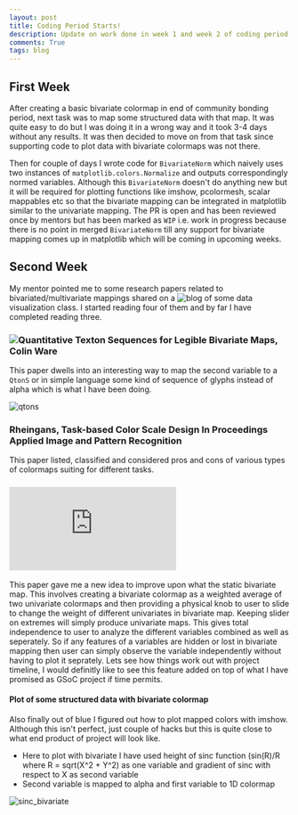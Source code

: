 ```yaml
---
layout: post
title: Coding Period Starts!
description: Update on work done in week 1 and week 2 of coding period
comments: True
tags: blog
---
```


## First Week

After creating a basic bivariate colormap in end of community bonding period, next 
task was to map some structured data with that map. It was quite easy to do but I
was doing it in a wrong way and it took 3-4 days without any results. It was then
decided to move on from that task since supporting code to plot data with bivariate
colormaps was not there.

Then for couple of days I wrote code for  `BivariateNorm` which naively uses two
instances of `matplotlib.colors.Normalize` and outputs correspondingly normed variables.
Although this `BivariateNorm` doesn't do anything new but it will be required for
plotting functions like imshow, pcolormesh, scalar mappables etc so that the bivariate
mapping can be integrated in matplotlib similar to the univariate mapping. The PR is
open and has been reviewed once by mentors but has been marked as `WIP` i.e. work in
progress because there is no point in merged `BivariateNorm` till any support for
bivariate mapping comes up in matplotlib which will be coming in upcoming weeks.


## Second Week

My mentor pointed me to some research papers related to bivariated/multivariate mappings
shared on a ![blog](http://graphics.cs.wisc.edu/WP/vis10/archives/998-reading-9-bi-variate-color-mappings) 
of some data visualization class. I started reading four of them and by far I have completed
reading three.

### ![Quantitative Texton Sequences for Legible Bivariate Maps, Colin Ware](http://ieeexplore.ieee.org/document/5290769/?tp=&arnumber=5290769)
This paper dwells into an interesting way to map the second variable to a `QtonS` or
in simple language some kind of sequence of glyphs instead of alpha which is what I have been doing.

![qtons](https://www.computer.org/cms/Computer.org/dl/trans/tg/2009/06/figures/ttg20090615232c.gif)

### Rheingans, Task-based Color Scale Design In Proceedings Applied Image and Pattern Recognition
This paper listed, classified and considered pros and cons of various types of colormaps
suiting for different tasks.

### ![Daniel A. Keim, “Designing Pixel-Oriented Visualization Techniques: Theory and Applications](http://fusion.cs.uni-magdeburg.de/pubs/TVCG00.pdf)
This paper gave me a new idea to improve upon what the static bivariate map. This involves
creating a bivariate colormap as a weighted average of two univariate colormaps and then
providing a physical knob to user to slide to change the weight of different univariates 
in bivariate map. Keeping slider on extremes will simply produce univariate maps. This
gives total independence to user to analyze the different variables combined as well as 
seperately. So if any features of a variables are hidden or lost in bivariate mapping then
user can simply observe the variable independently without having to plot it seprately. 
Lets see how things work out with project timeline, I would definitly like to see this
feature added on top of what I have promised as GSoC project if time permits.


#### Plot of some structured data with bivariate colormap

Also finally out of blue I figured out how to plot mapped colors with imshow.
Although this isn't perfect, just couple of hacks but this is quite close to what
end product of project will look like.

* Here to plot with bivariate I have used height of sinc function (sin(R)/R where
  R = sqrt(X^2 + Y^2) as one variable and gradient of sinc with respect
to X as second variable
* Second variable is mapped to alpha and first variable to 1D colormap

![sinc_bivariate](http://i.imgur.com/439dUH8.png)
